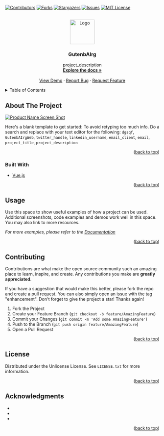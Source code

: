 <div id="top"></div>
<!--
*** Thanks for checking out the Best-README-Template. If you have a suggestion
*** that would make this better, please fork the repo and create a pull request
*** or simply open an issue with the tag "enhancement".
*** Don't forget to give the project a star!
*** Thanks again! Now go create something AMAZING! :D
-->



<!-- PROJECT SHIELDS -->
<!--
*** I'm using markdown "reference style" links for readability.
*** Reference links are enclosed in brackets [ ] instead of parentheses ( ).
*** See the bottom of this document for the declaration of the reference variables
*** for contributors-url, forks-url, etc. This is an optional, concise syntax you may use.
*** https://www.markdownguide.org/basic-syntax/#reference-style-links
-->
[![Contributors][contributors-shield]][contributors-url]
[![Forks][forks-shield]][forks-url]
[![Stargazers][stars-shield]][stars-url]
[![Issues][issues-shield]][issues-url]
[![MIT License][license-shield]][license-url]




<!-- PROJECT LOGO -->
<br />
<div align="center">
  <a href="https://github.com/dgsqf/GutenbAIrgWeb">
    <img src="images/logo.png" alt="Logo" width="80" height="80">
  </a>

<h3 align="center">GutenbAIrg</h3>

  <p align="center">
    project_description
    <br />
    <a href="https://github.com/dgsqf/GutenbAIrgWeb"><strong>Explore the docs »</strong></a>
    <br />
    <br />
    <a href="https://github.com/dgsqf/GutenbAIrgWeb">View Demo</a>
    ·
    <a href="https://github.com/dgsqf/GutenbAIrgWeb/issues">Report Bug</a>
    ·
    <a href="https://github.com/dgsqf/GutenbAIrgWeb/issues">Request Feature</a>
  </p>
</div>



<!-- TABLE OF CONTENTS -->
<details>
  <summary>Table of Contents</summary>
  <ol>
    <li>
      <a href="#about-the-project">About The Project</a>
      <ul>
        <li><a href="#built-with">Built With</a></li>
      </ul>
    </li>
    <li>
      <a href="#getting-started">Getting Started</a>
      <ul>
        <li><a href="#prerequisites">Prerequisites</a></li>
        <li><a href="#installation">Installation</a></li>
      </ul>
    </li>
    <li><a href="#usage">Usage</a></li>
    <li><a href="#roadmap">Roadmap</a></li>
    <li><a href="#contributing">Contributing</a></li>
    <li><a href="#license">License</a></li>
    <li><a href="#contact">Contact</a></li>
    <li><a href="#acknowledgments">Acknowledgments</a></li>
  </ol>
</details>



<!-- ABOUT THE PROJECT -->
## About The Project

[![Product Name Screen Shot][product-screenshot]](https://example.com)

Here's a blank template to get started: To avoid retyping too much info. Do a search and replace with your text editor for the following: `dgsqf`, `GutenbAIrgWeb`, `twitter_handle`, `linkedin_username`, `email_client`, `email`, `project_title`, `project_description`

<p align="right">(<a href="#top">back to top</a>)</p>



### Built With


* [Vue.js](https://vuejs.org/)

<p align="right">(<a href="#top">back to top</a>)</p>






<!-- USAGE EXAMPLES -->
## Usage

Use this space to show useful examples of how a project can be used. Additional screenshots, code examples and demos work well in this space. You may also link to more resources.

_For more examples, please refer to the [Documentation](https://example.com)_

<p align="right">(<a href="#top">back to top</a>)</p>







<!-- CONTRIBUTING -->
## Contributing

Contributions are what make the open source community such an amazing place to learn, inspire, and create. Any contributions you make are **greatly appreciated**.

If you have a suggestion that would make this better, please fork the repo and create a pull request. You can also simply open an issue with the tag "enhancement".
Don't forget to give the project a star! Thanks again!

1. Fork the Project
2. Create your Feature Branch (`git checkout -b feature/AmazingFeature`)
3. Commit your Changes (`git commit -m 'Add some AmazingFeature'`)
4. Push to the Branch (`git push origin feature/AmazingFeature`)
5. Open a Pull Request

<p align="right">(<a href="#top">back to top</a>)</p>



<!-- LICENSE -->
## License

Distributed under the Unlicense License. See `LICENSE.txt` for more information.

<p align="right">(<a href="#top">back to top</a>)</p>






<!-- ACKNOWLEDGMENTS -->
## Acknowledgments

* []()
* []()
* []()

<p align="right">(<a href="#top">back to top</a>)</p>



<!-- MARKDOWN LINKS & IMAGES -->
<!-- https://www.markdownguide.org/basic-syntax/#reference-style-links -->
[contributors-shield]: https://img.shields.io/github/contributors/dgsqf/GutenbAIrgWeb.svg?style=for-the-badge
[contributors-url]: https://github.com/dgsqf/GutenbAIrgWeb/graphs/contributors
[forks-shield]: https://img.shields.io/github/forks/dgsqf/GutenbAIrgWeb.svg?style=for-the-badge
[forks-url]: https://github.com/dgsqf/GutenbAIrgWeb/network/members
[stars-shield]: https://img.shields.io/github/stars/dgsqf/GutenbAIrgWeb.svg?style=for-the-badge
[stars-url]: https://github.com/dgsqf/GutenbAIrgWeb/stargazers
[issues-shield]: https://img.shields.io/github/issues/dgsqf/GutenbAIrgWeb.svg?style=for-the-badge
[issues-url]: https://github.com/dgsqf/GutenbAIrgWeb/issues
[license-shield]: https://img.shields.io/github/license/dgsqf/GutenbAIrgWeb.svg?style=for-the-badge
[license-url]: https://github.com/dgsqf/GutenbAIrgWeb/blob/master/LICENSE.txt

[product-screenshot]: images/screenshot.png